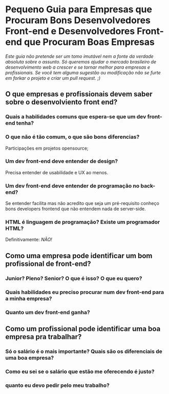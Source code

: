 # Pequeno Guia para Empresas que Procuram Bons Desenvolvedores Front-end e Desenvolvedores Front-end que Procuram Boas Empresas


*Este guia não pretende ser um tomo imutável nem a fonte da verdade absoluta sobre o assunto. Só queremos ajudar o mercado brasileiro de desenvolvimento web a crescer e se tornar melhor para empresas e profissionais. Se você tem alguma sugestão ou modificação não se furte em forkar o projeto e criar um pull request. ;)*


## O que empresas e profissionais devem saber sobre o desenvolviento front end?

### Quais a habilidades comuns que espera-se que um dev front-end tenha?

### O que não é tão comum, o que são bons diferencias?
Participações em projetos opensource;

### Um dev front-end deve entender de design?
Precisa entender de usabilidade e UX ao menos.

### Um dev front-end deve entender de programação no back-end?
Se entender facilita mas não acredito que seja um pré-requisito conheço bons developers frontend que não entendem nada de server-side.

### HTML é linguagem de programação? Existe um programador HTML?

Definitivamente: *NÃO!*

## Como uma empresa pode identificar um bom profissional de front-end?

### Junior? Pleno? Senior? O que é isso? O que eu quero?

### Quais habilidades eu preciso procurar num dev front-end para a minha empresa?

### Quanto um dev front-end ganha?

## Como um profissional pode identificar uma boa empresa pra trabalhar?

### Só o salário é o mais importante? Quais são os diferenciais de uma boa empresa?

### Como eu sei se o salário que estão me oferecendo é justo?

### quanto eu devo pedir pelo meu trabalho?